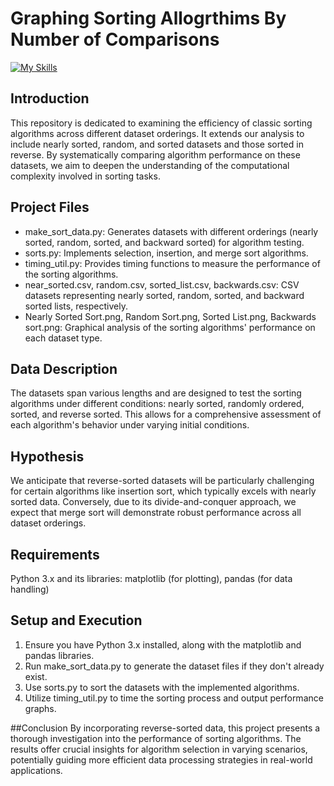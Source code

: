 # Graphing Sorting Allogrthims By Number of Comparisons
[![My Skills](https://skillicons.dev/icons?i=python,vscode,github)](https://skillicons.dev)

## Introduction

This repository is dedicated to examining the efficiency of classic sorting algorithms across different dataset orderings. It extends our analysis to include nearly sorted, random, and sorted datasets and those sorted in reverse. By systematically comparing algorithm performance on these datasets, we aim to deepen the understanding of the computational complexity involved in sorting tasks.

## Project Files
- make_sort_data.py: Generates datasets with different orderings (nearly sorted, random, sorted, and backward sorted) for algorithm testing.
- sorts.py: Implements selection, insertion, and merge sort algorithms.
- timing_util.py: Provides timing functions to measure the performance of the sorting algorithms.
- near_sorted.csv, random.csv, sorted_list.csv, backwards.csv: CSV datasets representing nearly sorted, random, sorted, and backward sorted lists, respectively.
- Nearly Sorted Sort.png, Random Sort.png, Sorted List.png, Backwards sort.png: Graphical analysis of the sorting algorithms' performance on each dataset type.

## Data Description
The datasets span various lengths and are designed to test the sorting algorithms under different conditions: nearly sorted, randomly ordered, sorted, and reverse sorted. This allows for a comprehensive assessment of each algorithm's behavior under varying initial conditions.

## Hypothesis
We anticipate that reverse-sorted datasets will be particularly challenging for certain algorithms like insertion sort, which typically excels with nearly sorted data. Conversely, due to its divide-and-conquer approach, we expect that merge sort will demonstrate robust performance across all dataset orderings.

## Requirements
Python 3.x and its libraries: matplotlib (for plotting), pandas (for data handling)

## Setup and Execution
1. Ensure you have Python 3.x installed, along with the matplotlib and pandas libraries.
2. Run make_sort_data.py to generate the dataset files if they don't already exist.
3. Use sorts.py to sort the datasets with the implemented algorithms.
4. Utilize timing_util.py to time the sorting process and output performance graphs.

##Conclusion
By incorporating reverse-sorted data, this project presents a thorough investigation into the performance of sorting algorithms. The results offer crucial insights for algorithm selection in varying scenarios, potentially guiding more efficient data processing strategies in real-world applications.
